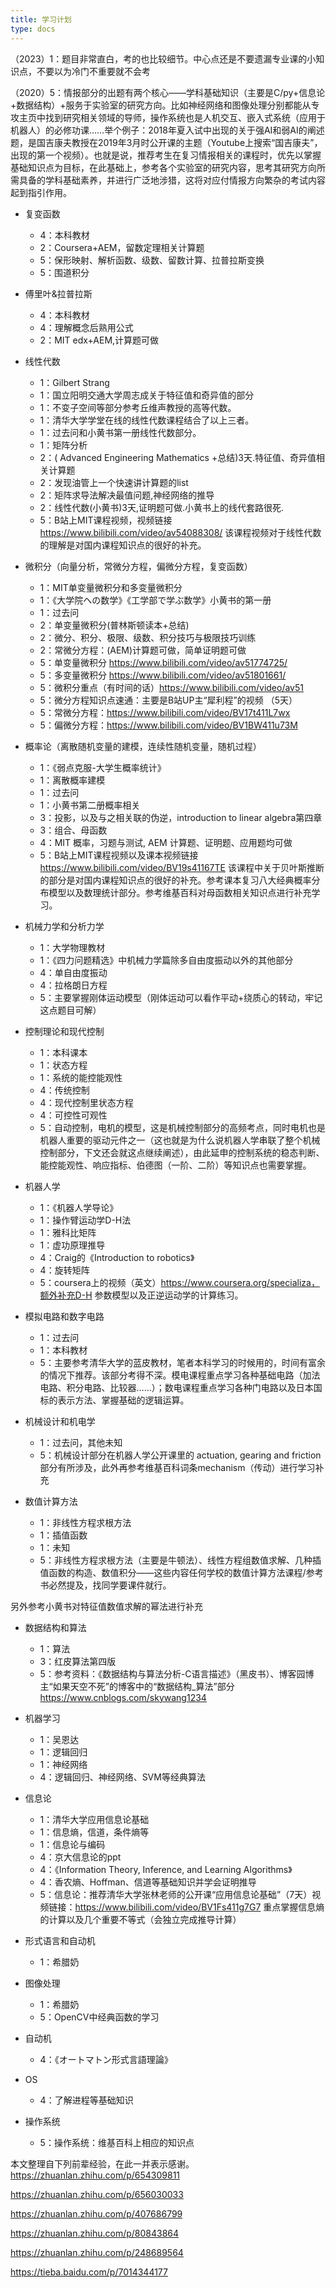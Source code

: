 ```yaml
---
title: 学习计划
type: docs
---
```


（2023）1：题目非常直白，考的也比较细节。中心点还是不要遗漏专业课的小知识点，不要以为冷门不重要就不会考

（2020）5：情报部分的出题有两个核心——学科基础知识（主要是C/py+信息论+数据结构）+服务于实验室的研究方向。比如神经网络和图像处理分别都能从专攻主页中找到研究相关领域的导师，操作系统也是人机交互、嵌入式系统（应用于机器人）的必修功课……举个例子：2018年夏入试中出现的关于强AI和弱AI的阐述题，是国吉康夫教授在2019年3月时公开课的主题（Youtube上搜索“国吉康夫”，出现的第一个视频）。也就是说，推荐考生在复习情报相关的课程时，优先以掌握基础知识点为目标，在此基础上，参考各个实验室的研究内容，思考其研究方向所需具备的学科基础素养，并进行广泛地涉猎，这将对应付情报方向繁杂的考试内容起到指引作用。

+ 复变函数
  + 4：本科教材
  + 2：Coursera+AEM，留数定理相关计算题
  + 5：保形映射、解析函数、级数、留数计算、拉普拉斯变换
  + 5：围道积分

+ 傅里叶&拉普拉斯
  + 4：本科教材
  + 4：理解概念后熟用公式
  + 2：MIT edx+AEM,计算题可做
+ 线性代数
  + 1：Gilbert Strang
  + 1：国立阳明交通大学周志成关于特征值和奇异值的部分
  + 1：不变子空间等部分参考丘维声教授的高等代数。
  + 1：清华大学学堂在线的线性代数课程结合了以上三者。
  + 1：过去问和小黄书第一册线性代数部分。
  + 1：矩阵分析
  + 2：( Advanced Engineering Mathematics +总结)3天.特征值、奇异值相关计算题
  + 2：发现油管上一个快速讲计算题的list
  + 2：矩阵求导法解决最值问题,神经网络的推导
  + 2：线性代数(小黄书)3天,证明题可做.小黄书上的线代套路很死.
  + 5：B站上MIT课程视频，视频链接 https://www.bilibili.com/video/av54088308/ 该课程视频对于线性代数的理解是对国内课程知识点的很好的补充。

+ 微积分（向量分析，常微分方程，偏微分方程，复变函数）
  + 1：MIT单变量微积分和多变量微积分
  + 1：《大学院への数学》《工学部で学ぶ数学》小黄书的第一册
  + 1：过去问
  + 2：单变量微积分(普林斯顿读本+总结)
  + 2：微分、积分、极限、级数、积分技巧与极限技巧训练
  + 2：常微分方程：(AEM)计算题可做，简单证明题可做
  + 5：单变量微积分 https://www.bilibili.com/video/av51774725/
  + 5：多变量微积分 https://www.bilibili.com/video/av51801661/
  + 5：微积分重点（有时间的话）https://www.bilibili.com/video/av51
  + 5：微分方程知识点速通：主要是B站UP主“犀利程”的视频 （5天）
  + 5：常微分方程：https://www.bilibili.com/video/BV17t411L7wx
  + 5：偏微分方程：https://www.bilibili.com/video/BV1BW411u73M 

+ 概率论（离散随机变量的建模，连续性随机变量，随机过程）
  + 1：《弱点克服-大学生概率统计》
  + 1：离散概率建模
  + 1：过去问
  + 1：小黄书第二册概率相关
  + 3：投影，以及与之相关联的伪逆，introduction to linear algebra第四章
  + 3：组合、母函数
  + 4：MIT 概率，习题与测试, AEM 计算题、证明题、应用题均可做
  + 5：B站上MIT课程视频以及课本视频链接 https://www.bilibili.com/video/BV19s41167TE 该课程中关于贝叶斯推断的部分是对国内课程知识点的很好的补充。参考课本复习八大经典概率分布模型以及数理统计部分。参考维基百科对母函数相关知识点进行补充学习。

+ 机械力学和分析力学
  + 1：大学物理教材
  + 1：《四力问题精选》中机械力学篇除多自由度振动以外的其他部分
  + 4：单自由度振动
  + 4：拉格朗日方程
  + 5：主要掌握刚体运动模型（刚体运动可以看作平动+绕质心的转动，牢记这点题目可解）

+ 控制理论和现代控制
  + 1：本科课本
  + 1：状态方程
  + 1：系统的能控能观性
  + 4：传统控制
  + 4：现代控制里状态方程
  + 4：可控性可观性
  + 5：自动控制，电机的模型，这是机械控制部分的高频考点，同时电机也是机器人重要的驱动元件之一（这也就是为什么说机器人学串联了整个机械控制部分，下文还会就这点继续阐述），由此延申的控制系统的稳态判断、能控能观性、响应指标、伯德图（一阶、二阶）等知识点也需要掌握。

+ 机器人学
  + 1：《机器人学导论》
  + 1：操作臂运动学D-H法
  + 1：雅科比矩阵
  + 1：虚功原理推导
  + 4：Craig的《Introduction to robotics》
  + 4：旋转矩阵
  + 5：coursera上的视频（英文）https://www.coursera.org/specializa，额外补充D-H 参数模型以及正逆运动学的计算练习。

+ 模拟电路和数字电路
  + 1：过去问
  + 1：本科教材
  + 5：主要参考清华大学的蓝皮教材，笔者本科学习的时候用的，时间有富余的情况下推荐。该部分考得不深。模电课程重点学习各种基础电路（加法电路、积分电路、比较器……）；数电课程重点学习各种门电路以及日本国标的表示方法、掌握基础的逻辑运算。

+ 机械设计和机电学
  + 1：过去问，其他未知
  + 5：机械设计部分在机器人学公开课里的 actuation, gearing and friction 部分有所涉及，此外再参考维基百科词条mechanism（传动）进行学习补充

+ 数值计算方法
  + 1：非线性方程求根方法
  + 1：插值函数
  + 1：未知
  + 5：非线性方程求根方法（主要是牛顿法）、线性方程组数值求解、几种插值函数的构造、数值积分——这些内容任何学校的数值计算方法课程/参考书必然提及，找同学要课件就行。

另外参考小黄书对特征值数值求解的幂法进行补充

+ 数据结构和算法
  + 1：算法
  + 3：红皮算法第四版
  + 5：参考资料：《数据结构与算法分析-C语言描述》（黑皮书）、博客园博主“如果天空不死”的博客中的“数据结构_算法”部分 https://www.cnblogs.com/skywang1234

+ 机器学习
  + 1：吴恩达
  + 1：逻辑回归
  + 1：神经网络
  + 4：逻辑回归、神经网络、SVM等经典算法

+ 信息论
  + 1：清华大学应用信息论基础
  + 1：信息熵，信道，条件熵等
  + 1：信息论与编码
  + 4：京大信息论的ppt
  + 4：《Information Theory, Inference, and Learning Algorithms》
  + 4：香农熵、Hoffman、信道等基础知识并学会证明推导
  + 5：信息论：推荐清华大学张林老师的公开课“应用信息论基础”（7天）视频链接：https://www.bilibili.com/video/BV1Fs411g7G7 重点掌握信息熵的计算以及几个重要不等式（会独立完成推导计算）

+ 形式语言和自动机
  + 1：希腊奶

+ 图像处理
  + 1：希腊奶
  + 5：OpenCV中经典函数的学习

+ 自动机
  + 4：《オートマトン形式言語理論》

+ OS
  + 4：了解进程等基础知识

+ 操作系统
  + 5：操作系统：维基百科上相应的知识点

本文整理自下列前辈经验，在此一并表示感谢。
https://zhuanlan.zhihu.com/p/654309811

https://zhuanlan.zhihu.com/p/656030033

https://zhuanlan.zhihu.com/p/407686799

https://zhuanlan.zhihu.com/p/80843864

https://zhuanlan.zhihu.com/p/248689564

https://tieba.baidu.com/p/7014344177